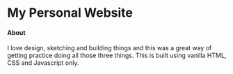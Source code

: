 # My Personal Website

#### About
I love design, sketching and building things and this was a great way of getting practice doing all those
three things. This is built using vanilla HTML, CSS and Javascript only.



